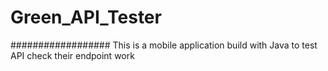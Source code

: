 # Green_API_Tester
##################
This is a mobile application build with Java to test API check their endpoint work
